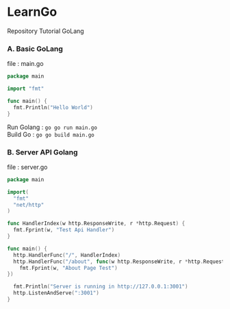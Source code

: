 # LearnGo
Repository Tutorial GoLang

### A. Basic GoLang <br>
file : main.go
```go
package main

import "fmt"

func main() {
  fmt.Println("Hello World")
}
```
Run Golang : ```go go run main.go ```<br>
Build Go : ```go go build main.go```

### B. Server API Golang<br>
file : server.go
```go
package main

import(
  "fmt"
  "net/http"
)

func HandlerIndex(w http.ResponseWrite, r *http.Request) {
  fmt.Fprint(w, "Test Api Handler")
}

func main() {
  http.HandlerFunc("/", HandlerIndex)
  http.HandlerFunc("/about", func(w http.ResponseWrite, r *http.Request) {
    fmt.Fprint(w, "About Page Test")
})

  fmt.Println("Server is running in http://127.0.0.1:3001")
  http.ListenAndServe(":3001")
}
